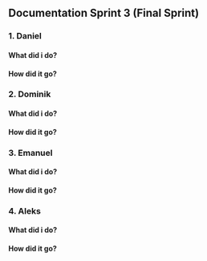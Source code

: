 ## Documentation Sprint 3 (Final Sprint)

### 1. Daniel

#### What did i do?
    
#### How did it go?
    

### 2. Dominik

#### What did i do?
    
#### How did it go?
    
    

### 3. Emanuel

#### What did i do?
    
#### How did it go?
    

### 4. Aleks

#### What did i do?
    
#### How did it go?
    